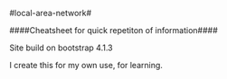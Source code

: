#local-area-network#

####Cheatsheet for quick repetiton of information####

Site build on bootstrap 4.1.3

I create this for my own use, for learning.
